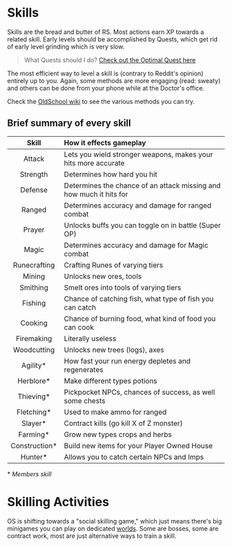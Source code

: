 # Skills
Skills are the bread and butter of RS. Most actions earn XP towards a related skill. Early levels should be accomplished by Quests, which get rid of early level grinding which is very slow.

> What Quests should I do?
> [Check out the Optimal Quest here](https://oldschool.runescape.wiki/w/Optimal_quest_guide#Quests)

The most efficient way to level a skill is (contrary to Reddit's opinion) entirely up to you. Again, some methods are more engaging (read: sweaty) and others can be done from your phone while at the Doctor's office.

Check the [OldSchool wiki](https://oldschool.runescape.wiki/w/Skills) to see the various methods you can try.

## Brief summary of every skill
|     Skill     | How it effects gameplay                                             |
| :-----------: | :------------------------------------------------------------------ |
|    Attack     | Lets you wield stronger weapons, makes your hits more accurate      |
|   Strength    | Determines how hard you hit                                         |
|    Defense    | Determines the chance of an attack missing and how much it hits for |
|    Ranged     | Determines accuracy and damage for ranged combat                    |
|    Prayer     | Unlocks buffs you can toggle on in battle (Super OP)                |
|     Magic     | Determines accuracy and damage for Magic combat                     |
| Runecrafting  | Crafting Runes of varying tiers                                     |
|    Mining     | Unlocks new ores, tools                                             |
|   Smithing    | Smelt ores into tools of varying tiers                              |
|    Fishing    | Chance of catching fish, what type of fish you can catch            |
|    Cooking    | Chance of burning food, what kind of food you can cook              |
|  Firemaking   | Literally useless                                                   |
|  Woodcutting  | Unlocks new trees (logs), axes                                      |
|   Agility*    | How fast your run energy depletes and regenerates                   |
|   Herblore*   | Make different types potions                                        |
|   Thieving*   | Pickpocket NPCs, chances of success, as well some chests            |
|  Fletching*   | Used to make ammo for ranged                                        |
|    Slayer*    | Contract kills (go kill X of Z monster)                             |
|   Farming*    | Grow new types crops and herbs                                      |
| Construction* | Build new items for your Player Owned House                         |
|    Hunter*    | Allows you to catch certain NPCs and Imps                           |

\* *Members skill*




# Skilling Activities
OS is shifting towards a "social skilling game," which just means there's big minigames you can play on dedicated [worlds](https://oldschool.runescape.wiki/w/Server). Some are bosses, some are contract work, most are just alternative ways to train a skill.